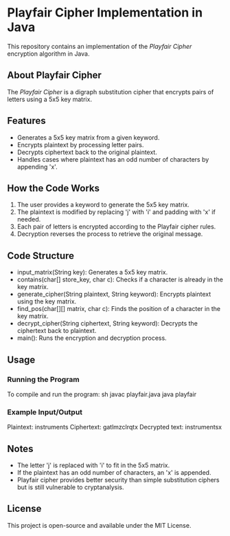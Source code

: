 # Playfair Cipher Implementation in Java

This repository contains an implementation of the *Playfair Cipher* encryption algorithm in Java.

## About Playfair Cipher
The *Playfair Cipher* is a digraph substitution cipher that encrypts pairs of letters using a 5x5 key matrix.

## Features
- Generates a 5x5 key matrix from a given keyword.
- Encrypts plaintext by processing letter pairs.
- Decrypts ciphertext back to the original plaintext.
- Handles cases where plaintext has an odd number of characters by appending 'x'.

## How the Code Works
1. The user provides a keyword to generate the 5x5 key matrix.
2. The plaintext is modified by replacing 'j' with 'i' and padding with 'x' if needed.
3. Each pair of letters is encrypted according to the Playfair cipher rules.
4. Decryption reverses the process to retrieve the original message.

## Code Structure
- input_matrix(String key): Generates a 5x5 key matrix.
- contains(char[] store_key, char c): Checks if a character is already in the key matrix.
- generate_cipher(String plaintext, String keyword): Encrypts plaintext using the key matrix.
- find_pos(char[][] matrix, char c): Finds the position of a character in the key matrix.
- decrypt_cipher(String ciphertext, String keyword): Decrypts the ciphertext back to plaintext.
- main(): Runs the encryption and decryption process.

## Usage
### Running the Program
To compile and run the program:
sh
javac playfair.java
java playfair


### Example Input/Output

Plaintext: instruments
Ciphertext: gatlmzclrqtx
Decrypted text: instrumentsx


## Notes
- The letter 'j' is replaced with 'i' to fit in the 5x5 matrix.
- If the plaintext has an odd number of characters, an 'x' is appended.
- Playfair cipher provides better security than simple substitution ciphers but is still vulnerable to cryptanalysis.

## License
This project is open-source and available under the MIT License.

